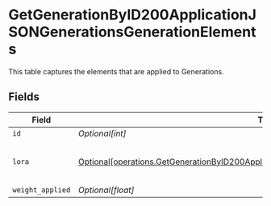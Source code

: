 # GetGenerationByID200ApplicationJSONGenerationsGenerationElements

This table captures the elements that are applied to Generations.


## Fields

| Field                                                                                                                                                                                              | Type                                                                                                                                                                                               | Required                                                                                                                                                                                           | Description                                                                                                                                                                                        |
| -------------------------------------------------------------------------------------------------------------------------------------------------------------------------------------------------- | -------------------------------------------------------------------------------------------------------------------------------------------------------------------------------------------------- | -------------------------------------------------------------------------------------------------------------------------------------------------------------------------------------------------- | -------------------------------------------------------------------------------------------------------------------------------------------------------------------------------------------------- |
| `id`                                                                                                                                                                                               | *Optional[int]*                                                                                                                                                                                    | :heavy_minus_sign:                                                                                                                                                                                 | N/A                                                                                                                                                                                                |
| `lora`                                                                                                                                                                                             | [Optional[operations.GetGenerationByID200ApplicationJSONGenerationsGenerationElementsLoras]](undefined/models/operations/getgenerationbyid200applicationjsongenerationsgenerationelementsloras.md) | :heavy_minus_sign:                                                                                                                                                                                 | Element used for the generation.                                                                                                                                                                   |
| `weight_applied`                                                                                                                                                                                   | *Optional[float]*                                                                                                                                                                                  | :heavy_minus_sign:                                                                                                                                                                                 | N/A                                                                                                                                                                                                |